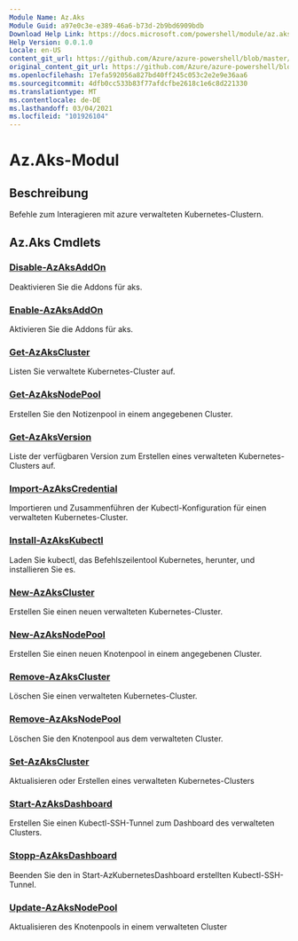 ```yaml
---
Module Name: Az.Aks
Module Guid: a97e0c3e-e389-46a6-b73d-2b9bd6909bdb
Download Help Link: https://docs.microsoft.com/powershell/module/az.aks
Help Version: 0.0.1.0
Locale: en-US
content_git_url: https://github.com/Azure/azure-powershell/blob/master/src/Aks/Aks/help/Az.Aks.md
original_content_git_url: https://github.com/Azure/azure-powershell/blob/master/src/Aks/Aks/help/Az.Aks.md
ms.openlocfilehash: 17efa592056a827bd40ff245c053c2e2e9e36aa6
ms.sourcegitcommit: 4dfb0cc533b83f77afdcfbe2618c1e6c8d221330
ms.translationtype: MT
ms.contentlocale: de-DE
ms.lasthandoff: 03/04/2021
ms.locfileid: "101926104"
---
```

# Az.Aks-Modul
## Beschreibung
Befehle zum Interagieren mit azure verwalteten Kubernetes-Clustern.

## Az.Aks Cmdlets
### [Disable-AzAksAddOn](Disable-AzAksAddOn.md)
Deaktivieren Sie die Addons für aks.

### [Enable-AzAksAddOn](Enable-AzAksAddOn.md)
Aktivieren Sie die Addons für aks.

### [Get-AzAksCluster](Get-AzAksCluster.md)
Listen Sie verwaltete Kubernetes-Cluster auf.

### [Get-AzAksNodePool](Get-AzAksNodePool.md)
Erstellen Sie den Notizenpool in einem angegebenen Cluster.

### [Get-AzAksVersion](Get-AzAksVersion.md)
Liste der verfügbaren Version zum Erstellen eines verwalteten Kubernetes-Clusters auf.

### [Import-AzAksCredential](Import-AzAksCredential.md)
Importieren und Zusammenführen der Kubectl-Konfiguration für einen verwalteten Kubernetes-Cluster.

### [Install-AzAksKubectl](Install-AzAksKubectl.md)
Laden Sie kubectl, das Befehlszeilentool Kubernetes, herunter, und installieren Sie es.

### [New-AzAksCluster](New-AzAksCluster.md)
Erstellen Sie einen neuen verwalteten Kubernetes-Cluster.

### [New-AzAksNodePool](New-AzAksNodePool.md)
Erstellen Sie einen neuen Knotenpool in einem angegebenen Cluster.

### [Remove-AzAksCluster](Remove-AzAksCluster.md)
Löschen Sie einen verwalteten Kubernetes-Cluster.

### [Remove-AzAksNodePool](Remove-AzAksNodePool.md)
Löschen Sie den Knotenpool aus dem verwalteten Cluster.

### [Set-AzAksCluster](Set-AzAksCluster.md)
Aktualisieren oder Erstellen eines verwalteten Kubernetes-Clusters

### [Start-AzAksDashboard](Start-AzAksDashboard.md)
Erstellen Sie einen Kubectl-SSH-Tunnel zum Dashboard des verwalteten Clusters.

### [Stopp-AzAksDashboard](Stop-AzAksDashboard.md)
Beenden Sie den in Start-AzKubernetesDashboard erstellten Kubectl-SSH-Tunnel.

### [Update-AzAksNodePool](Update-AzAksNodePool.md)
Aktualisieren des Knotenpools in einem verwalteten Cluster

